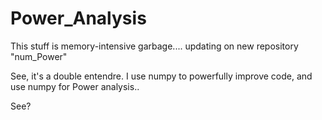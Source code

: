 # Power_Analysis

This stuff is memory-intensive garbage.... updating on new repository "num_Power"

See, it's a double entendre. I use numpy to powerfully improve code, and use numpy for Power analysis..

See?

